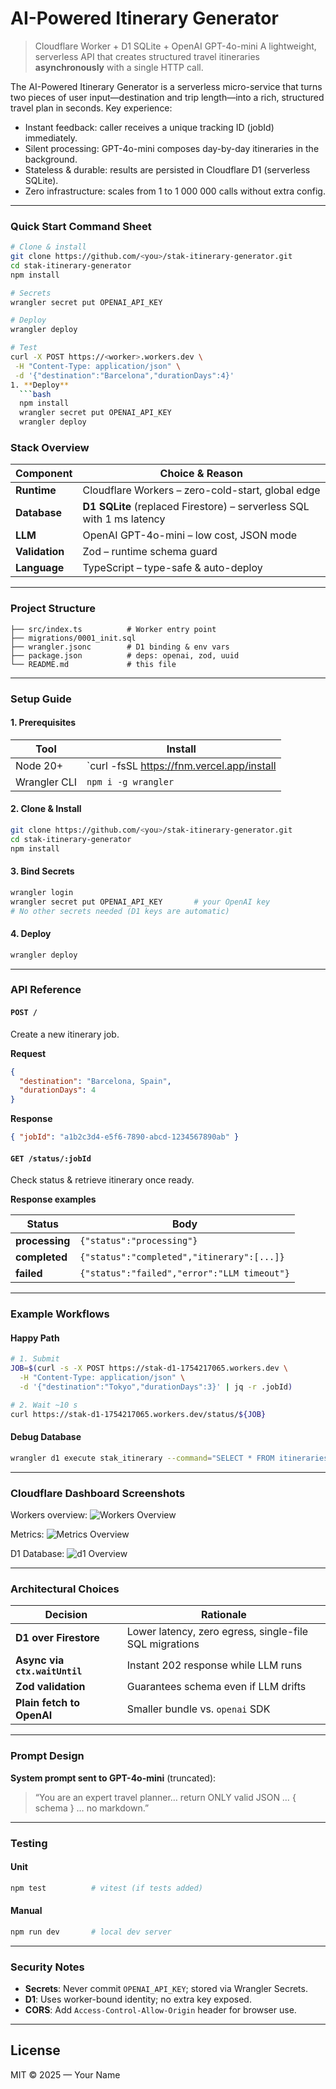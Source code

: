 
# AI-Powered Itinerary Generator  
> Cloudflare Worker + D1 SQLite + OpenAI GPT-4o-mini
> A lightweight, serverless API that creates structured travel itineraries **asynchronously** with a single HTTP call.

The AI-Powered Itinerary Generator is a serverless micro-service that turns two pieces of user input—destination and trip length—into a rich, structured travel plan in seconds.
Key experience:
- Instant feedback: caller receives a unique tracking ID (jobId) immediately.
- Silent processing: GPT-4o-mini composes day-by-day itineraries in the background.
- Stateless & durable: results are persisted in Cloudflare D1 (serverless SQLite).
- Zero infrastructure: scales from 1 to 1 000 000 calls without extra config.

---

### Quick Start Command Sheet
 ```bash
# Clone & install
git clone https://github.com/<you>/stak-itinerary-generator.git
cd stak-itinerary-generator
npm install

# Secrets
wrangler secret put OPENAI_API_KEY

# Deploy
wrangler deploy

# Test
curl -X POST https://<worker>.workers.dev \
  -H "Content-Type: application/json" \
  -d '{"destination":"Barcelona","durationDays":4}'
1. **Deploy**  
   ```bash
   npm install
   wrangler secret put OPENAI_API_KEY
   wrangler deploy
   ```

### Stack Overview

| Component        | Choice & Reason |
|------------------|-----------------|
| **Runtime**      | Cloudflare Workers – zero-cold-start, global edge |
| **Database**     | **D1 SQLite** (replaced Firestore) – serverless SQL with 1 ms latency |
| **LLM**          | OpenAI GPT-4o-mini – low cost, JSON mode |
| **Validation**   | Zod – runtime schema guard |
| **Language**     | TypeScript – type-safe & auto-deploy |

---

### Project Structure

```
├── src/index.ts          # Worker entry point
├── migrations/0001_init.sql
├── wrangler.jsonc        # D1 binding & env vars
├── package.json          # deps: openai, zod, uuid
└── README.md             # this file
```

---

### Setup Guide

#### 1. Prerequisites

| Tool | Install |
|------|---------|
| Node 20+ | `curl -fsSL https://fnm.vercel.app/install | bash` |
| Wrangler CLI | `npm i -g wrangler` |

#### 2. Clone & Install

```bash
git clone https://github.com/<you>/stak-itinerary-generator.git
cd stak-itinerary-generator
npm install
```

#### 3. Bind Secrets

```bash
wrangler login
wrangler secret put OPENAI_API_KEY       # your OpenAI key
# No other secrets needed (D1 keys are automatic)
```

#### 4. Deploy

```bash
wrangler deploy
```

---

### API Reference

#### `POST /`
Create a new itinerary job.

**Request**  
```json
{
  "destination": "Barcelona, Spain",
  "durationDays": 4
}
```

**Response**  
```json
{ "jobId": "a1b2c3d4-e5f6-7890-abcd-1234567890ab" }
```

#### `GET /status/:jobId`
Check status & retrieve itinerary once ready.

**Response examples**

| Status | Body |
|--------|------|
| **processing** | `{"status":"processing"}` |
| **completed** | `{"status":"completed","itinerary":[...]}` |
| **failed** | `{"status":"failed","error":"LLM timeout"}` |

---

### Example Workflows

#### Happy Path
```bash
# 1. Submit
JOB=$(curl -s -X POST https://stak-d1-1754217065.workers.dev \
  -H "Content-Type: application/json" \
  -d '{"destination":"Tokyo","durationDays":3}' | jq -r .jobId)

# 2. Wait ~10 s
curl https://stak-d1-1754217065.workers.dev/status/${JOB}
```

#### Debug Database
```bash
wrangler d1 execute stak_itinerary --command="SELECT * FROM itineraries ORDER BY created_at DESC LIMIT 1"
```

---

### Cloudflare Dashboard Screenshots

Workers overview: 
![Workers Overview](./docs/workers.png)


Metrics: 
![Metrics Overview](./docs/metrics.png)


D1 Database:
![d1 Overview](./docs/D1.png)


---

### Architectural Choices

| Decision | Rationale |
|----------|-----------|
| **D1 over Firestore** | Lower latency, zero egress, single-file SQL migrations |
| **Async via `ctx.waitUntil`** | Instant 202 response while LLM runs |
| **Zod validation** | Guarantees schema even if LLM drifts |
| **Plain fetch to OpenAI** | Smaller bundle vs. `openai` SDK |

---

### Prompt Design

**System prompt sent to GPT-4o-mini** (truncated):

> “You are an expert travel planner… return ONLY valid JSON … { schema } … no markdown.”

---

### Testing

#### Unit
```bash
npm test          # vitest (if tests added)
```

#### Manual
```bash
npm run dev       # local dev server
```

---


### Security Notes

- **Secrets**: Never commit `OPENAI_API_KEY`; stored via Wrangler Secrets.  
- **D1**: Uses worker-bound identity; no extra key exposed.  
- **CORS**: Add `Access-Control-Allow-Origin` header for browser use.

---

## License

MIT © 2025 — Your Name


